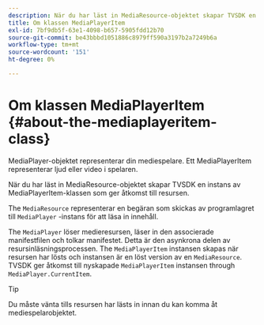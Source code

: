 ```yaml
---
description: När du har läst in MediaResource-objektet skapar TVSDK en instans av MediaPlayerItem-klassen som ger åtkomst till resursen.
title: Om klassen MediaPlayerItem
exl-id: 7bf9db5f-63e1-4098-b657-5905fdd12b70
source-git-commit: be43bbbd1051886c8979ff590a3197b2a7249b6a
workflow-type: tm+mt
source-wordcount: '151'
ht-degree: 0%

---
```


# Om klassen MediaPlayerItem {#about-the-mediaplayeritem-class}

MediaPlayer-objektet representerar din mediespelare. Ett MediaPlayerItem representerar ljud eller video i spelaren.

När du har läst in MediaResource-objektet skapar TVSDK en instans av MediaPlayerItem-klassen som ger åtkomst till resursen.

The `MediaResource` representerar en begäran som skickas av programlagret till `MediaPlayer` -instans för att läsa in innehåll.

The `MediaPlayer` löser medieresursen, läser in den associerade manifestfilen och tolkar manifestet. Detta är den asynkrona delen av resursinläsningsprocessen. The `MediaPlayerItem` instansen skapas när resursen har lösts och instansen är en löst version av en `MediaResource`. TVSDK ger åtkomst till nyskapade `MediaPlayerItem` instansen through `MediaPlayer.CurrentItem`.

>[!TIP]
>
>Du måste vänta tills resursen har lästs in innan du kan komma åt mediespelarobjektet.
